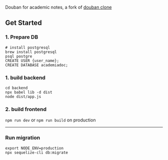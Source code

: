 Douban for academic notes, a fork of [douban clone](https://github.com/jeneser/douban)

## Get Started

### 1. Prepare DB
```
# install postgresql 
brew install postgresql
psql postgre
CREATE USER {user_name};
CREATE DATABASE academiadoc;
```

### 1. build backend
```
cd backend
npx babel lib -d dist
node dist/app.js
```

### 2. build frontend
`npm run dev` or `npm run build` on production

---

### Run migration
```
export NODE_ENV=production
npx sequelize-cli db:migrate
```

